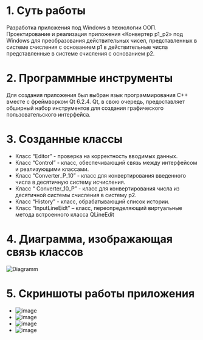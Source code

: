 # 1. Суть работы
Разработка приложения под Windows в технологии ООП.
Проектирование и реализация приложения «Конвертер р1_р2» под Windows для преобразования действительных чисел, представленных в системе счисления с основанием p1 в действительные числа представленные в системе счисления с основанием p2.

# 2. Программные инструменты
Для создания приложения был выбран язык программирования C++ вместе с фреймворком Qt 6.2.4. Qt, в свою очередь, предоставляет обширный набор инструментов для создания графического пользовательского интерфейса.

# 3. Созданные классы
* Класс “Editor” - проверка на корректность вводимых данных.
* Класс “Control” - класс, обеспечивающий связь между интерфейсом и реализующими классами.
* Класс “Converter_P_10” - класс для конвертирования введенного числа в десятичную систему исчисления.
* Класс “ Converter_10_P” - класс для конвертирования числа из десятичной системы счисления в систему р2.
* Класс “History” - класс, обрабатывающий список истории.
* Класс “InputLineEidt” – класс, переопределяющий виртуальные метода встроенного класса QLineEdit

# 4. Диаграмма, изображающая связь классов
![Diagramm](https://github.com/Ilyusha-Novoselov/Converter_p1_p2/assets/119160923/b0d6dcaa-43e5-43a2-9fdc-0fdc64b89fb2)

# 5. Скриншоты работы приложения
* ![image](https://github.com/Ilyusha-Novoselov/Converter_p1_p2/assets/119160923/0a4b6a28-aac9-42ff-9c47-ac624aae4ad7)
* ![image](https://github.com/Ilyusha-Novoselov/Converter_p1_p2/assets/119160923/1be52479-e00d-4b9f-872c-a9a7495c9423)
* ![image](https://github.com/Ilyusha-Novoselov/Converter_p1_p2/assets/119160923/a9b0d47f-7771-46f8-9d0d-171b673d72a2)
* ![image](https://github.com/Ilyusha-Novoselov/Converter_p1_p2/assets/119160923/deb4f41c-d601-4539-a812-4bea2378f09a)




















